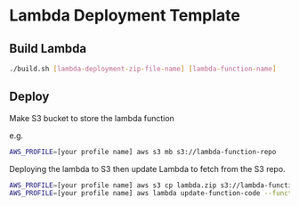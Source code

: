 # Lambda Deployment Template

## Build Lambda

```bash
./build.sh [lambda-deployment-zip-file-name] [lambda-function-name]
```

## Deploy

Make S3 bucket to store the lambda function

e.g.

```bash
AWS_PROFILE=[your profile name] aws s3 mb s3://lambda-function-repo
```

Deploying the lambda to S3 then update Lambda to fetch from the S3 repo.

```bash
AWS_PROFILE=[your profile name] aws s3 cp lambda.zip s3://lambda-function-repo/
AWS_PROFILE=[your profile name] aws lambda update-function-code --function-name lambda-1 --s3-bucket lambda-function-repo --s3-key lambda1.zip
```
